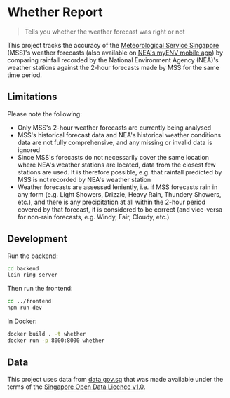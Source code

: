 # Whether Report

> Tells you whether the weather forecast was right or not

This project tracks the accuracy of the [Meteorological Service Singapore](http://www.weather.gov.sg/weather-forecast-2hrnowcast-2/) (MSS)'s weather forecasts (also available on [NEA's myENV mobile app](https://va.ecitizen.gov.sg/CFP/CustomerPages/NEA_google/displayresult.aspx?MesId=3725718&Source=Google&url=va.ecitizen.gov.sg)) by comparing rainfall recorded by the National Environment Agency (NEA)'s weather stations against the 2-hour forecasts made by MSS for the same time period.

## Limitations

Please note the following:

- Only MSS's 2-hour weather forecasts are currently being analysed
- MSS's historical forecast data and NEA's historical weather conditions data are not fully comprehensive, and any missing or invalid data is ignored
- Since MSS's forecasts do not necessarily cover the same location where  NEA's weather stations are located, data from the closest few stations are used. It is therefore possible, e.g. that rainfall predicted by MSS is not recorded by NEA's weather station
- Weather forecasts are assessed leniently, i.e. if MSS forecasts rain in any form (e.g. Light Showers, Drizzle, Heavy Rain, Thundery Showers, etc.), and there is any precipitation at all within the 2-hour period covered by that forecast, it is considered to be correct (and vice-versa for non-rain forecasts, e.g. Windy, Fair, Cloudy, etc.)

## Development

Run the backend:

```bash
cd backend
lein ring server
```

Then run the frontend:

```bash
cd ../frontend
npm run dev
```

In Docker:

```bash
docker build . -t whether
docker run -p 8000:8000 whether
```

## Data

This project uses data from [data.gov.sg](https://data.gov.sg) that was made available under the terms of the [Singapore Open Data Licence v1.0](https://data.gov.sg/open-data-licence).
